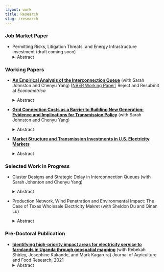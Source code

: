 ```yaml
---
layout: work
title: Research
slug: /research
---
```


### Job Market Paper

* Permitting Risks, Litigation Threats, and Energy Infrastructure Investment (draft coming soon)
   <details>
    <summary>Abstract</summary>
    Capital investment in energy infrastructure is essential to support economic growth and meet rising electricity demand. In the U.S., however, the permitting process often imposes significant delays, particularly for renewable energy and transmission projects that are crucial for achieving climate and sustainability objectives. While permitting procedures are designed to ensure compliance with environmental and land-use regulations, they can inadvertently create procedural risks and serve as focal points for legal disputes. Community opposition frequently results in lawsuits that challenge projects on environmental or regulatory grounds, further stalling development even after permits are granted. Although these challenges are widely acknowledged, the quantitative impact of permitting delays and litigation on clean infrastructure development remains underexplored due to limited data availability. This study addresses this gap by constructing a novel dataset to empirically examine how litigation threats within the permitting process affect the development of clean energy infrastructure.
  </details>
  

### Working Papers

* [**An Empirical Analysis of the Interconnection Queue**](interconnection_queues_aug2024.pdf) (with Sarah Johnston and Chenyu Yang) [[NBER Working Paper](https://www.nber.org/papers/w31946)] Reject and Resubmit at *Econometrica*
  <details>
    <summary>Abstract</summary>
    Generators applying to connect to the U.S. power grid go through an interconnection queue. Most wind and solar generators that begin the process do not complete it. Using new data, we find that a long queue increases the average waiting time, and high interconnection costs are a key factor in a generator’s decision to withdraw. We develop and estimate a dynamic model of the queue and quantify the effects of policy reforms. Our simulations indicate that reducing waiting times can significantly increase completions. An alternative queuing mechanism can therefore increase completed capacity by removing certain generators to reduce congestion. A flat entry fee has a similar effect. We also quantify the effects of reforming how interconnection costs are assessed. These policy reforms lead to a substantial reduction in carbon emissions.
  </details>

* [**Grid Connection Costs as a Barrier to Building New Generation: Evidence and Implications for Transmission Policy**](grid_connection_costs_Aug12.pdf) (with Sarah Johnston and Chenyu Yang)
  <details>
    <summary>Abstract</summary>
    Meeting projected growth in electricity demand and climate goals will require building new electricity generators.  These generators must connect to an increasingly congested electric grid.  We collect new data on grid connection costs for the largest regional grid operator in the United States.  We find that the network upgrade costs for grid connection are increasing over time across fuel types and locations. We also find that planned generators with high network upgrade costs are much more likely to be canceled. Finally, recent transmission spending by the grid operator is associated with lower network upgrade costs for connecting generators. These findings emphasize the critical role of transmission capacity in expanding electricity generation capacity. 
  </details>

* [**Market Structure and Transmission Investments in U.S. Electricity Markets**](YLiu_Market_Dispatch_Transmission_Investment.pdf)
   <details>
    <summary>Abstract</summary>
    Meeting the growing demand for electricity and supporting the decarbonization of the power sector requires substantial investment in transmission infrastructure. This paper evaluates the impact of a specific market design, known as market dispatch, on transmission infrastructure investment. Under traditional regulation system, a single, regulated utility company supplied electricity within a region. Beginning in the late 1990s, however, many U.S. regions transitioned to market dispatch systems, where multiple utilities generate electricity and auction-based mechanisms determine dispatch quantities. Despite this shift, transmission operations remained subject to cost-of-service regulation. I exploit the staggered adoption of market dispatch across regions using a dynamic difference-in-differences design. The results show that adopting the market dispatch system leads to an average increase of $36 million in transmission investment by utilities—nearly 50% of mean investment levels. However, I find no robust evidence of increased investment on high-voltage transmission infrastructure, which is critical for integrating renewable energy and reducing greenhouse gas emissions.
  </details>
 
 

### Selected Work in Progress

* Cluster Designs and Strategic Delay in Interconnection Queues (with Sarah Johsnton and Chenyu Yang)
  <details>
    <summary>Abstract</summary>
    Cluster study designs are increasingly used to manage grid connection requests submitted by new electricity generators. Under this scheme, grid operators group projects together to streamline the interconnection process. We collect new data on this process for SPP, a grid operator that uses cluster studies. We find that this design leads to significant interdependence in connection costs across generators. Moreover, the estimated connection cost for a given generator tends to fall as other generators leave the queue, leading to a war of attrition. We develop a model of a generator’s decision to wait or withdraw and consider the effects of alternative policies.
  </details>
  
* Production Network, Wind Penetration and Environmental Impact: The Case of Texas Wholesale Electricity Makret (with Sheldon Du and Qinan Lu)
  <details>
    <summary>Abstract</summary>
    To achieve the ambitious goal of carbon neutrality, the US government is accelerating the adoption of renewable energy and spends billions subsidizing renewable energy investments every year. However, the majority of these subsidies are production-based and do not consider the locations and interconnections of newly entering renewable generators and existing fossil fuel generators within the electricity grid. Consequently, renewable generators tend to cluster in areas where resources are rich and government incentives are the highest. This clustering could lead to suboptimal transmission congestion and generation curtailment. Productions from renewable generators at different locations may substitute productions from different sets of fossil generators. In this project, we investigate the benefits of emissions reduction from renewable generations after accounting for locational and interconnection effects as well as the changing network structure.  
  </details>


### Pre-Doctoral Publication

* [**Identifying high-priority impact areas for electricity service to farmlands in Uganda through geospatial mapping**](https://www.sciencedirect.com/science/article/pii/S2666154321000740) (with Rebekah Shirley, Josephine Kakande, and Mark Kagarura) Journal of Agriculture and Food Research, 2021
   <details>
    <summary>Abstract</summary>
    This article explores the food-energy nexus in sub–Saharan Africa by studying opportunities for improved agricultural productivity through electricity access. The study fills an acknowledged data gap by using geospatial analysis to identify priority areas where least-cost electricity delivery models intersect with agricultural needs. These findings are validated by community surveys in a key farming district. The analysis finds significant areas of underserved staple and cash crop farmlands can be served through grid and mini-grid electricity access within the next ten years.
   </details>



